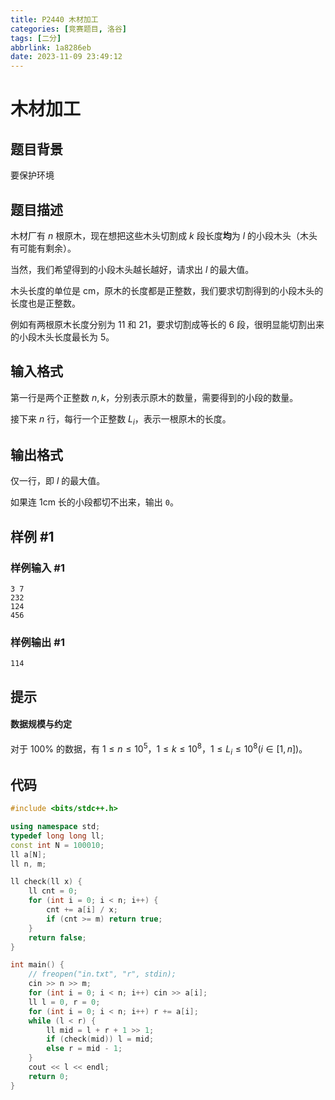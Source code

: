 ```yaml
---
title: P2440 木材加工
categories: [竞赛题目, 洛谷]
tags: [二分]
abbrlink: 1a8286eb
date: 2023-11-09 23:49:12
---
```

# 木材加工

## 题目背景

要保护环境

## 题目描述

木材厂有 $n$ 根原木，现在想把这些木头切割成 $k$ 段长度**均**为 $l$ 的小段木头（木头有可能有剩余）。

当然，我们希望得到的小段木头越长越好，请求出 $l$ 的最大值。

木头长度的单位是 $\text{cm}$，原木的长度都是正整数，我们要求切割得到的小段木头的长度也是正整数。

例如有两根原木长度分别为 $11$ 和 $21$，要求切割成等长的 $6$ 段，很明显能切割出来的小段木头长度最长为 $5$。

## 输入格式

第一行是两个正整数 $n,k$，分别表示原木的数量，需要得到的小段的数量。

接下来 $n$ 行，每行一个正整数 $L_i$，表示一根原木的长度。

## 输出格式

仅一行，即 $l$ 的最大值。

如果连 $\text{1cm}$ 长的小段都切不出来，输出 `0`。

## 样例 #1

### 样例输入 #1

```
3 7
232
124
456
```

### 样例输出 #1

```
114
```

## 提示

#### 数据规模与约定

对于 $100\%$ 的数据，有 $1\le n\le 10^5$，$1\le k\le 10^8$，$1\le L_i\le 10^8(i\in[1,n])$。

## 代码

```cpp
#include <bits/stdc++.h>

using namespace std;
typedef long long ll;
const int N = 100010;
ll a[N];
ll n, m;

ll check(ll x) {
	ll cnt = 0;
	for (int i = 0; i < n; i++) {
		cnt += a[i] / x;
		if (cnt >= m) return true;
	}
	return false;
}

int main() {
	// freopen("in.txt", "r", stdin);
	cin >> n >> m;
	for (int i = 0; i < n; i++) cin >> a[i];
	ll l = 0, r = 0;
	for (int i = 0; i < n; i++) r += a[i];
	while (l < r) {
		ll mid = l + r + 1 >> 1;
		if (check(mid)) l = mid;
		else r = mid - 1;
	}
	cout << l << endl;
	return 0;
}

```
